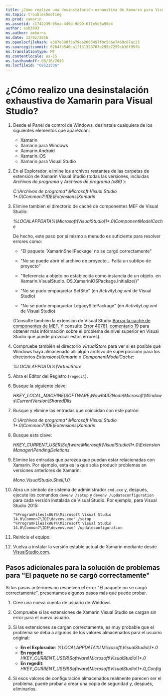 ```yaml
---
title: ¿Cómo realizo una desinstalación exhaustiva de Xamarin para Visual Studio?
ms.topic: troubleshooting
ms.prod: xamarin
ms.assetid: c1742239-05ea-449d-9c99-611e5e5a90e4
author: asb3993
ms.author: amburns
ms.date: 12/02/2016
ms.openlocfilehash: e387e398f3a79ea2063457f0c5c6e7469c07ac23
ms.sourcegitcommit: 6264fb540ca1f131328707e295e7259cb10f95fb
ms.translationtype: MT
ms.contentlocale: es-ES
ms.lasthandoff: 08/16/2019
ms.locfileid: "69521536"
---
```

# <a name="how-do-i-perform-a-thorough-uninstall-for-xamarin-for-visual-studio"></a>¿Cómo realizo una desinstalación exhaustiva de Xamarin para Visual Studio?


1. Desde el Panel de control de Windows, desinstale cualquiera de los siguientes elementos que aparezcan:

    - Xamarin
    - Xamarin para Windows
    - Xamarin.Android
    - Xamarin.iOS
    - Xamarin para Visual Studio

2. En el Explorador, elimine los archivos restantes de las carpetas de extensión de Xamarin Visual Studio (todas las versiones, incluidas _Archivos de programa_ y _Archivos de programa (x86)_ ):

    _C:\\Archivos de programa\*\\Microsoft Visual Studio 1\*.0\\Common7\\IDE\\Extensions\\Xamarin_

3. Elimine también el directorio de caché de componentes MEF de Visual Studio:

    _%LOCALAPPDATA%\\Microsoft\\VisualStudio\\1\*.0\\ComponentModelCache_

    De hecho, este paso por sí mismo a menudo es suficiente para resolver errores como:

    - "El paquete 'XamarinShellPackage' no se cargó correctamente"

    - "No se puede abrir el archivo de proyecto... Falta un subtipo de proyecto"

    - "Referencia a objeto no establecida como instancia de un objeto.  en Xamarin.VisualStudio.IOS.XamarinIOSPackage.Initialize()"

    - "No se pudo empaquetar SetSite" (en _ActivityLog.xml_ de Visual Studio)

    - "No se pudo empaquetar LegacySitePackage" (en _ActivityLog.xml_ de Visual Studio)

    (Consulte también la extensión de Visual Studio [Borrar la caché de componentes de MEF](https://visualstudiogallery.msdn.microsoft.com/22b94661-70c7-4a93-9ca3-8b6dd45f47cd).  Y consulte [Error 40781, comentario 19](https://bugzilla.xamarin.com/show_bug.cgi?id=40781#c19) para obtener más información sobre el problema de nivel superior en Visual Studio que puede provocar estos errores).

4. Compruebe también el directorio _VirtualStore_ para ver si es posible que Windows haya almacenado allí algún archivo de superposición para los directorios _Extensions\\Xamarin_ o _ComponentModelCache_:

    _%LOCALAPPDATA%\\VirtualStore_

5. Abra el Editor del Registro (`regedit`).

6. Busque la siguiente clave:

    _HKEY\_LOCAL\_MACHINE\\SOFTWARE\\Wow6432Node\\Microsoft\\Windows\\CurrentVersion\\SharedDlls_

7. Busque y elimine las entradas que coincidan con este patrón:

    _C:\\Archivos de programa\*\\Microsoft Visual Studio 1\*.0\\Common7\\IDE\\Extensions\\Xamarin_

8. Busque esta clave:

    _HKEY\_CURRENT\_USER\\Software\\Microsoft\\VisualStudio\\1\*.0\\ExtensionManager\\PendingDeletions_

9. Elimine las entradas que parezca que puedan estar relacionadas con Xamarin.  Por ejemplo, esta es la que solía producir problemas en versiones anteriores de Xamarin:

    _Mono.VisualStudio.Shell,1.0_

10. Abra un símbolo de sistema de administrador `cmd.exe` y, después, ejecute los comandos `devenv /setup` y `devenv /updateconfiguration` para cada versión instalada de Visual Studio.  Por ejemplo, para Visual Studio 2015:

    ```
    "%ProgramFiles(x86)%\Microsoft Visual Studio 14.0\Common7\IDE\devenv.exe" /setup
    "%ProgramFiles(x86)%\Microsoft Visual Studio 14.0\Common7\IDE\devenv.exe" /updateconfiguration
    ```

11. Reinicie el equipo.

12. Vuelva a instalar la versión estable actual de Xamarin mediante desde [VisualStudio.com](https://visualstudio.com/xamarin/).

## <a name="additional-troubleshooting-steps-for-package-did-not-load-correctly"></a>Pasos adicionales para la solución de problemas para "El paquete no se cargó correctamente"

Si los pasos anteriores no resuelven el error "El paquete no se cargó correctamente", presentamos algunos pasos más que puede probar.

1. Cree una nueva cuenta de usuario de Windows.

2. Compruebe si las extensiones de Xamarin Visual Studio se cargan sin error para el nuevo usuario.

3. Si las extensiones se cargan correctamente, es muy probable que el problema se deba a algunos de los valores almacenados para el usuario original:

    - **En el Explorador**: _%LOCALAPPDATA%\\Microsoft\\VisualStudio\\1\*.0_
    - **En regedit**: _HKEY\_CURRENT\_USER\\Software\\Microsoft\\VisualStudio\\1\*.0_
    - **En regedit**: _HKEY\_CURRENT\_USER\\Software\\Microsoft\\VisualStudio\\1\*.0\_Config_

4. Si esos valores de configuración almacenados realmente parecen ser el problema, puede probar a crear una copia de seguridad y, después, eliminarlos.
